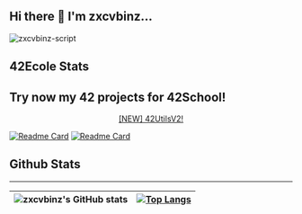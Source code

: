 ## Hi there 👋 I'm zxcvbinz...
![zxcvbinz-script](https://i.imgur.com/4DQD9ff.png)
## 42Ecole Stats
<!--[![jaeskim's 42 stats](https://badge42.herokuapp.com/api/stats/dlanotte)](https://github.com/JaeSeoKim/badge42) -->

## Try now my 42 projects for 42School!
<a href="https://github.com/zxcvbinz/42UtilsV2-Client"><p align="center">
	[NEW] 42UtilsV2!
</p></a>

[![Readme Card](https://github-readme-stats.vercel.app/api/pin/?username=zxcvbinz&repo=42UtilsV2-Client&theme=radical)](https://github.com/zxcvbinz/42UtilsV2-Client)
[![Readme Card](https://github-readme-stats.vercel.app/api/pin/?username=dlanotte42&repo=42-school&theme=radical)](https://github.com/dlanotte42/42-school)

## Github Stats
---
| ![zxcvbinz's GitHub stats](https://github-readme-stats.vercel.app/api?username=zxcvbinz&show_icons=true&theme=radical) | [![Top Langs](https://github-readme-stats.vercel.app/api/top-langs/?username=zxcvbinz&layout=compact&theme=radical&langs_count=15)](https://github.com/zxcvbinz)
|---|---|
